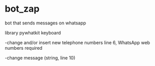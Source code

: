 # bot_zap
 bot that sends messages on whatsapp

 library 
  pywhatkit
  keyboard


  -change and/or insert new telephone numbers line 6,
WhatsApp web numbers required

  -change message (string, line 10)


